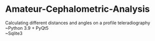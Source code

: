 # Amateur-Cephalometric-Analysis
Calculating different distances and angles on a profile teleradiography\
~Python 3.9 + PyQt5\
~Sqlite3
